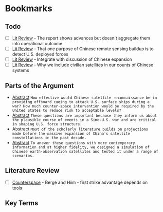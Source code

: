 # Bookmarks

## Todo
- [ ] [Lit Review](./draft.md#L36) - The report shows advances but doesn't aggregate them into operational outcome
- [ ] [Lit Review](./draft.md#L38) - That one purpose of Chinese remote sensing buildup is to detect U.S. deployed forces
- [ ] [Lit Review](./draft.md#L40) - Integrate with discussion of Chinese expansion
- [ ] [Lit Review](./draft.md#L83) - Why we include civilian satellites in our counts of Chinese systems

## Parts of the Argument
- [Abstract](./draft.md#L8:0-239) `How effective would Chinese satellite reconnaissance be in providing offboard cueing to attack U.S. surface ships during a war? How much counter-space intervention would be required by the United States to reduce risk to acceptable levels?`
- [Abstract](./draft.md#L8:240-398) `These questions are important because they inform us about the plausible course of events in a Sino-U.S. war and are critical in shaping U.S. force structure.`
- [Abstract](./draft.md#L8:399-543) `Most of the scholarly literature builds on projections made before the massive expansion of China's satellite constellations in the past decade.`
- [Abstract](./draft.md#L8:544-735) `To answer these questions with more contemporary information and at higher fidelity, we designed a simulation of Chinese earth-observation satellites and tested it under a range of scenarios.`

## Literature Review
- [ ] [Counterspace](./draft.md#L58) - Berge and Hiim - first strike advantage depends on tools

## Key Terms
<!-- No bookmarks yet -->

